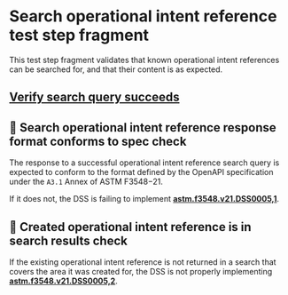 # Search operational intent reference test step fragment

This test step fragment validates that known operational intent references can be searched for, and that their content is as expected.

## [Verify search query succeeds](./search_query.md)

## 🛑 Search operational intent reference response format conforms to spec check

The response to a successful operational intent reference search query is expected to conform to the format defined by the OpenAPI specification under the `A3.1` Annex of ASTM F3548−21.

If it does not, the DSS is failing to implement **[astm.f3548.v21.DSS0005,1](../../../../../../../requirements/astm/f3548/v21.md)**.

## 🛑 Created operational intent reference is in search results check

If the existing operational intent reference is not returned in a search that covers the area it was created for, the DSS is not properly implementing **[astm.f3548.v21.DSS0005,2](../../../../../../../requirements/astm/f3548/v21.md)**.
